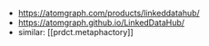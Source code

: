 
- https://atomgraph.com/products/linkeddatahub/
- https://atomgraph.github.io/LinkedDataHub/
- similar: [[prdct.metaphactory]]